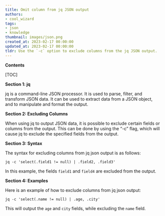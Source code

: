 ```yaml
---
title: Omit column from jq JSON output
authors:
- cool_wizard
tags:
- json
- knowledge
thumbnail: images/json.png
created_at: 2023-02-17 00:00:00
updated_at: 2023-02-17 00:00:00
tldr: Use the `-c` option to exclude columns from the jq JSON output.
---
```


**Contents**

[TOC]

**Section 1: jq**

jq is a command-line JSON processor. It is used to parse, filter, and transform JSON data. It can be used to extract data from a JSON object, and to manipulate and format the output.

**Section 2: Excluding Columns**

When using jq to output JSON data, it is possible to exclude certain fields or columns from the output. This can be done by using the “-c” flag, which will cause jq to exclude the specified fields from the output.

**Section 3: Syntax**

The syntax for excluding columns from jq json output is as follows:

```
jq -c 'select(.field1 != null) | .field2, .field3'
```

In this example, the fields `field1` and `field4` are excluded from the output.

**Section 4: Examples**

Here is an example of how to exclude columns from jq json output:

```
jq -c 'select(.name != null) | .age, .city'
```

This will output the `age` and `city` fields, while excluding the `name` field.
